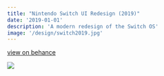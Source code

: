 ```yaml
---
title: "Nintendo Switch UI Redesign (2019)"
date: '2019-01-01'
description: 'A modern redesign of the Switch OS'
image: '/design/switch2019.jpg'
---
```


[view on behance](https://www.behance.net/gallery/116778861/Nintendo-Switch-UI-Redesign-%282019%29)

![](/design/switch2019.jpg)